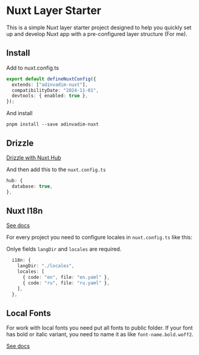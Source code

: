 # Nuxt Layer Starter

This is a simple Nuxt layer starter project designed to help you quickly set up and develop Nuxt app with a pre-configured layer structure (For me).

## Install

Add to nuxt.config.ts

```typescript
export default defineNuxtConfig({
  extends: ["adinvadim-nuxt"],
  compatibilityDate: "2024-11-01",
  devtools: { enabled: true },
});
```

And install

```
pnpm install --save adinvadim-nuxt
```

## Drizzle

[Drizzle with Nuxt Hub](https://hub.nuxt.com/docs/recipes/drizzle)

And then add this to the `nuxt.config.ts`

```ts
hub: {
  database: true,
},
```

## Nuxt I18n

[See docs](https://v8.i18n.nuxtjs.org/guide/layers#merging-localesp)

For every project you need to configure locales in `nuxt.config.ts` like this:

Onlye fields `langDir` and `locales` are required.

```ts
  i18n: {
    langDir: "./locales",
    locales: [
      { code: "en", file: "en.yaml" },
      { code: "ru", file: "ru.yaml" },
    ],
  },
```

## Local Fonts

For work with local fonts you need put all fonts to public folder.
If your font has bold or italic variant, you need to name it as like `font-name.bold.woff2`.

[See docs](https://fonts.nuxt.com/get-started/providers#local)
